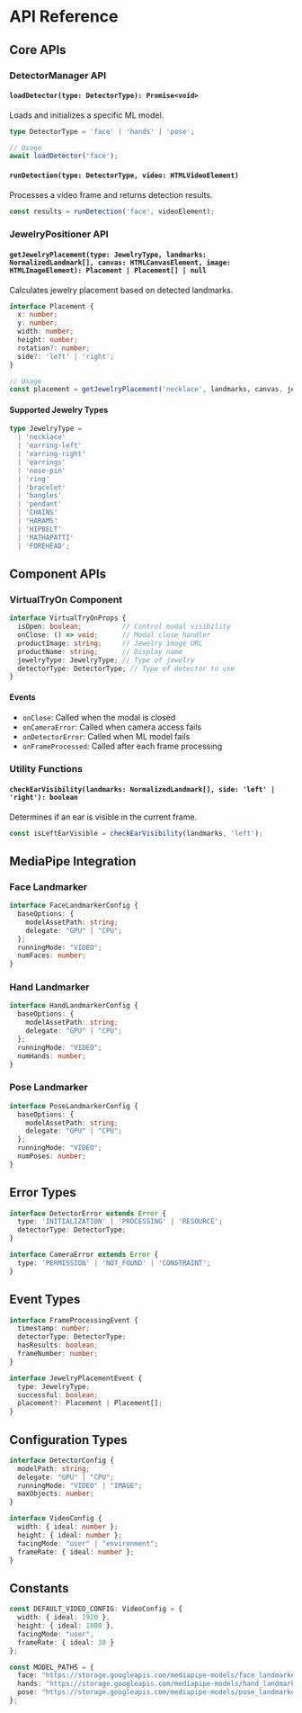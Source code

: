 # API Reference

## Core APIs

### DetectorManager API

#### `loadDetector(type: DetectorType): Promise<void>`
Loads and initializes a specific ML model.

```typescript
type DetectorType = 'face' | 'hands' | 'pose';

// Usage
await loadDetector('face');
```

#### `runDetection(type: DetectorType, video: HTMLVideoElement)`
Processes a video frame and returns detection results.

```typescript
const results = runDetection('face', videoElement);
```

### JewelryPositioner API

#### `getJewelryPlacement(type: JewelryType, landmarks: NormalizedLandmark[], canvas: HTMLCanvasElement, image: HTMLImageElement): Placement | Placement[] | null`

Calculates jewelry placement based on detected landmarks.

```typescript
interface Placement {
  x: number;
  y: number;
  width: number;
  height: number;
  rotation?: number;
  side?: 'left' | 'right';
}

// Usage
const placement = getJewelryPlacement('necklace', landmarks, canvas, jewelryImage);
```

#### Supported Jewelry Types
```typescript
type JewelryType =
  | 'necklace'
  | 'earring-left'
  | 'earring-right'
  | 'earrings'
  | 'nose-pin'
  | 'ring'
  | 'bracelet'
  | 'bangles'
  | 'pendant'
  | 'CHAINS'
  | 'HARAMS'
  | 'HIPBELT'
  | 'MATHAPATTI'
  | 'FOREHEAD';
```

## Component APIs

### VirtualTryOn Component

```typescript
interface VirtualTryOnProps {
  isOpen: boolean;          // Control modal visibility
  onClose: () => void;      // Modal close handler
  productImage: string;     // Jewelry image URL
  productName: string;      // Display name
  jewelryType: JewelryType; // Type of jewelry
  detectorType: DetectorType; // Type of detector to use
}
```

#### Events
- `onClose`: Called when the modal is closed
- `onCameraError`: Called when camera access fails
- `onDetectorError`: Called when ML model fails
- `onFrameProcessed`: Called after each frame processing

### Utility Functions

#### `checkEarVisibility(landmarks: NormalizedLandmark[], side: 'left' | 'right'): boolean`
Determines if an ear is visible in the current frame.

```typescript
const isLeftEarVisible = checkEarVisibility(landmarks, 'left');
```

## MediaPipe Integration

### Face Landmarker

```typescript
interface FaceLandmarkerConfig {
  baseOptions: {
    modelAssetPath: string;
    delegate: "GPU" | "CPU";
  };
  runningMode: "VIDEO";
  numFaces: number;
}
```

### Hand Landmarker

```typescript
interface HandLandmarkerConfig {
  baseOptions: {
    modelAssetPath: string;
    delegate: "GPU" | "CPU";
  };
  runningMode: "VIDEO";
  numHands: number;
}
```

### Pose Landmarker

```typescript
interface PoseLandmarkerConfig {
  baseOptions: {
    modelAssetPath: string;
    delegate: "GPU" | "CPU";
  };
  runningMode: "VIDEO";
  numPoses: number;
}
```

## Error Types

```typescript
interface DetectorError extends Error {
  type: 'INITIALIZATION' | 'PROCESSING' | 'RESOURCE';
  detectorType: DetectorType;
}

interface CameraError extends Error {
  type: 'PERMISSION' | 'NOT_FOUND' | 'CONSTRAINT';
}
```

## Event Types

```typescript
interface FrameProcessingEvent {
  timestamp: number;
  detectorType: DetectorType;
  hasResults: boolean;
  frameNumber: number;
}

interface JewelryPlacementEvent {
  type: JewelryType;
  successful: boolean;
  placement?: Placement | Placement[];
}
```

## Configuration Types

```typescript
interface DetectorConfig {
  modelPath: string;
  delegate: "GPU" | "CPU";
  runningMode: "VIDEO" | "IMAGE";
  maxObjects: number;
}

interface VideoConfig {
  width: { ideal: number };
  height: { ideal: number };
  facingMode: "user" | "environment";
  frameRate: { ideal: number };
}
```

## Constants

```typescript
const DEFAULT_VIDEO_CONFIG: VideoConfig = {
  width: { ideal: 1920 },
  height: { ideal: 1080 },
  facingMode: "user",
  frameRate: { ideal: 30 }
};

const MODEL_PATHS = {
  face: "https://storage.googleapis.com/mediapipe-models/face_landmarker/face_landmarker/float16/1/face_landmarker.task",
  hands: "https://storage.googleapis.com/mediapipe-models/hand_landmarker/hand_landmarker/float16/1/hand_landmarker.task",
  pose: "https://storage.googleapis.com/mediapipe-models/pose_landmarker/pose_landmarker_lite/float16/1/pose_landmarker_lite.task"
};
```